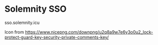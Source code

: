 # Solemnity SSO

sso.solemnity.icu


Icon from 
https://www.nicepng.com/downpng/u2q8a9w7e6y3o0u2_lock-protect-guard-key-security-private-comments-key/